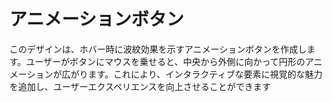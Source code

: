 
# アニメーションボタン
このデザインは、ホバー時に波紋効果を示すアニメーションボタンを作成します。ユーザーがボタンにマウスを乗せると、中央から外側に向かって円形のアニメーションが広がります。これにより、インタラクティブな要素に視覚的な魅力を追加し、ユーザーエクスペリエンスを向上させることができます